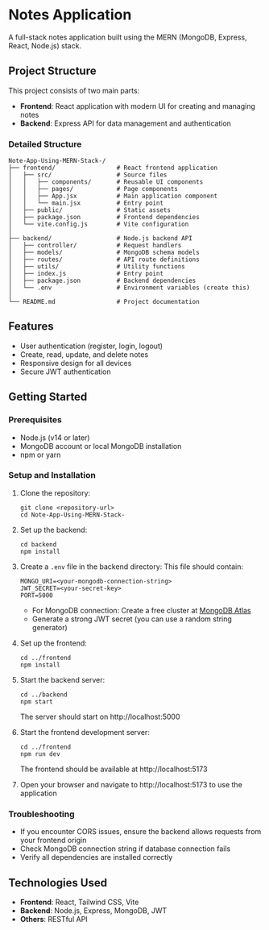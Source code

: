 # Notes Application

A full-stack notes application built using the MERN (MongoDB, Express, React, Node.js) stack.

## Project Structure

This project consists of two main parts:
- **Frontend**: React application with modern UI for creating and managing notes
- **Backend**: Express API for data management and authentication

### Detailed Structure

```
Note-App-Using-MERN-Stack-/
├── frontend/                 # React frontend application
│   ├── src/                  # Source files
│   │   ├── components/       # Reusable UI components
│   │   ├── pages/            # Page components
│   │   ├── App.jsx           # Main application component
│   │   └── main.jsx          # Entry point
│   ├── public/               # Static assets
│   ├── package.json          # Frontend dependencies
│   └── vite.config.js        # Vite configuration
│
├── backend/                  # Node.js backend API
│   ├── controller/           # Request handlers
│   ├── models/               # MongoDB schema models
│   ├── routes/               # API route definitions
│   ├── utils/                # Utility functions
│   ├── index.js              # Entry point
│   ├── package.json          # Backend dependencies
│   └── .env                  # Environment variables (create this)
│
└── README.md                 # Project documentation
```

## Features

- User authentication (register, login, logout)
- Create, read, update, and delete notes
- Responsive design for all devices
- Secure JWT authentication

## Getting Started

### Prerequisites

- Node.js (v14 or later)
- MongoDB account or local MongoDB installation
- npm or yarn

### Setup and Installation

1. Clone the repository:
   ```
   git clone <repository-url>
   cd Note-App-Using-MERN-Stack-
   ```

2. Set up the backend:
   ```
   cd backend
   npm install
   ```

3. Create a `.env` file in the backend directory:
   This file should contain:
   ```
   MONGO_URI=<your-mongodb-connection-string>
   JWT_SECRET=<your-secret-key>
   PORT=5000
   ```
   - For MongoDB connection: Create a free cluster at [MongoDB Atlas](https://www.mongodb.com/cloud/atlas)
   - Generate a strong JWT secret (you can use a random string generator)

4. Set up the frontend:
   ```
   cd ../frontend
   npm install
   ```

5. Start the backend server:
   ```
   cd ../backend
   npm start
   ```
   The server should start on http://localhost:5000

6. Start the frontend development server:
   ```
   cd ../frontend
   npm run dev
   ```
   The frontend should be available at http://localhost:5173

7. Open your browser and navigate to http://localhost:5173 to use the application

### Troubleshooting

- If you encounter CORS issues, ensure the backend allows requests from your frontend origin
- Check MongoDB connection string if database connection fails
- Verify all dependencies are installed correctly

## Technologies Used

- **Frontend**: React, Tailwind CSS, Vite
- **Backend**: Node.js, Express, MongoDB, JWT
- **Others**: RESTful API
